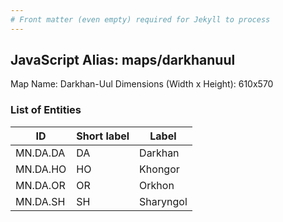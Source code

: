 ```yaml
---
# Front matter (even empty) required for Jekyll to process
---
```


## JavaScript Alias: maps/darkhanuul

Map Name: Darkhan-Uul
Dimensions (Width x Height): 610x570





### List of Entities

ID | Short label | Label
---|---|---|
MN.DA.DA | DA | Darkhan
MN.DA.HO | HO | Khongor
MN.DA.OR | OR | Orkhon
MN.DA.SH | SH | Sharyngol